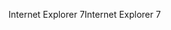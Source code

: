 <span data-ttu-id="cfdea-101">Internet Explorer 7</span><span class="sxs-lookup"><span data-stu-id="cfdea-101">Internet Explorer 7</span></span>